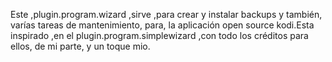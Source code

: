 Este ,plugin.program.wizard ,sirve ,para crear y instalar backups y también, varías tareas de mantenimiento, para, la aplicación open source kodi.Esta inspirado ,en el plugin.program.simplewizard ,con todo los créditos  para ellos, de mi parte, y un toque mio.
